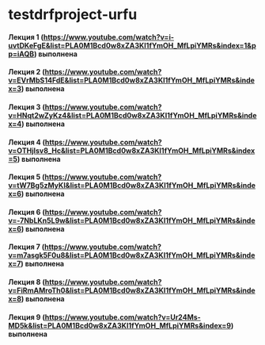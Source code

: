 # testdrfproject-urfu
 
#### Лекция 1 (https://www.youtube.com/watch?v=i-uvtDKeFgE&list=PLA0M1Bcd0w8xZA3Kl1fYmOH_MfLpiYMRs&index=1&pp=iAQB) выполнена
#### Лекция 2 (https://www.youtube.com/watch?v=EVrMbS14FdE&list=PLA0M1Bcd0w8xZA3Kl1fYmOH_MfLpiYMRs&index=3) выполнена
#### Лекция 3 (https://www.youtube.com/watch?v=HNqt2wZyKz4&list=PLA0M1Bcd0w8xZA3Kl1fYmOH_MfLpiYMRs&index=4) выполнена
#### Лекция 4 (https://www.youtube.com/watch?v=OTHjIsv8_Hc&list=PLA0M1Bcd0w8xZA3Kl1fYmOH_MfLpiYMRs&index=5) выполнена
#### Лекция 5 (https://www.youtube.com/watch?v=tW7Bg5zMyKI&list=PLA0M1Bcd0w8xZA3Kl1fYmOH_MfLpiYMRs&index=6) выполнена
#### Лекция 6 (https://www.youtube.com/watch?v=-7NbLKn5L9w&list=PLA0M1Bcd0w8xZA3Kl1fYmOH_MfLpiYMRs&index=6) выполнена
#### Лекция 7 (https://www.youtube.com/watch?v=m7asgk5F0u8&list=PLA0M1Bcd0w8xZA3Kl1fYmOH_MfLpiYMRs&index=7) выполнена
#### Лекция 8 (https://www.youtube.com/watch?v=FiRmAMroTh0&list=PLA0M1Bcd0w8xZA3Kl1fYmOH_MfLpiYMRs&index=8) выполнена
#### Лекция 9 (https://www.youtube.com/watch?v=Ur24Ms-MD5k&list=PLA0M1Bcd0w8xZA3Kl1fYmOH_MfLpiYMRs&index=9) выполнена